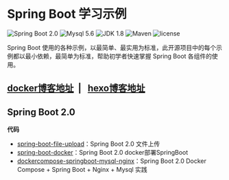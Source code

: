 Spring Boot 学习示例
=========================

![Spring Boot 2.0](https://img.shields.io/badge/Spring%20Boot-2.0-brightgreen.svg)
![Mysql 5.6](https://img.shields.io/badge/Mysql-5.6-blue.svg)
![JDK 1.8](https://img.shields.io/badge/JDK-1.8-brightgreen.svg)
![Maven](https://img.shields.io/badge/Maven-3.5.0-yellowgreen.svg)
![license](https://img.shields.io/badge/license-MPL--2.0-blue.svg)
 
Spring Boot 使用的各种示例，以最简单、最实用为标准，此开源项目中的每个示例都以最小依赖，最简单为标准，帮助初学者快速掌握 Spring Boot 各组件的使用。

[docker博客地址](http://www.chaoyouka.xyz:8080) &nbsp;| &nbsp; [hexo博客地址](http://www.ercai.online)
---


## Spring Boot 2.0

**代码**

- [spring-boot-file-upload](https://github.com/supercai0125/SpringBoogDemo/tree/master/spring-boot-file-uplaod)：Spring Boot 2.0  文件上传
- [spring-boot-docker](https://github.com/supercai0125/SpringBoogDemo/tree/master/spring-boot-docker)：Spring Boot 2.0  docker部署SpringBoot
- [dockercompose-springboot-mysql-nginx](https://github.com/supercai0125/SpringBoogDemo/tree/master/dockercompose-springboot-mysql-nginx)：Spring Boot 2.0  Docker Compose + Spring Boot + Nginx + Mysql 实践
